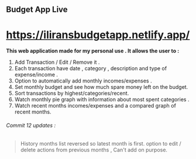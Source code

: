 ## Budget App Live
# https://iliransbudgetapp.netlify.app/

**This web application made for my personal use . It allows the user to :**
1. Add Transaction / Edit / Remove it .
2. Each transaction have date , category , description and type of expense/income .
3. Option to automatically add monthly incomes/expenses .
4. Set monthly budget and see how much spare money left on the budget.
5. Sort transactions by highest/categories/recent.
6. Watch monthly pie graph with information about most spent categories .
7. Watch recent months incomes/expenses and a compared graph of recent months.


###### Commit 12 updates :
> History months list reversed so latest month is first.
> option to edit / delete actions from previous months , Can't add on purpose.
